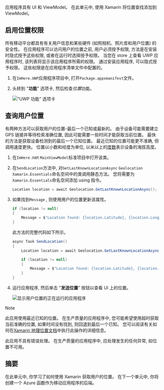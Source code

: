 应用程序具有 UI 和 ViewModel。 在此单元中, 使用 Xamarin 将位置查找添加到 ViewModel。

## <a name="enable-location-permissions"></a>启用位置权限

所有移动平台都具有有关用户信息和某些硬件 (如照相机、照片库和用户位置) 的安全性。 在应用程序可以访问用户的位置之前, 用户必须授予权限, 方法是在安装时隐式授予这些权限, 或者在运行时选择授予权限。 当您在 store 上查看 UWP 应用程序时, 该列表将显示该应用程序所需的权限。 通过安装应用程序, 可以隐式授予权限。 这些权限是在应用程序清单文件中配置的。

1. 在`ImHere.UWP`应用程序项目中, 打开`Package.appxmanifest`文件。

1. 头转到 "**功能**" 选项卡, 然后检查*位置*功能。

    !["UWP 功能" 选项卡](../media/4-uwp-location-capability.png)

## <a name="query-for-the-users-location"></a>查询用户位置

有两种方法可以获取用户的位置-最后一个已知或最新的。 由于设备可能需要建立 GPS 链接并等待检索准确位置, 因此可能需要一些时间才能获取当前位置。 最快的方法是获取设备检测到的最后一个已知位置。 最近已知的位置可能更不准确, 但调用速度更快。 位置以小数和经度为单位, 以米以上的[度数](https://en.wikipedia.org/wiki/Decimal_degrees?azure-portal=true)表示设备的海拔高度。

1. 在`ImHere` .net `MainViewModel`标准项目中打开该类。

1. 在`SendLocation`方法中, 对`GetLastKnownLocationAsync` `Geolocation` `Xamarin.Essentials`命名空间中的类调用静态方法。 您将需要为`Xamarin.Essentials`命名空间添加 using 指令。

    ```csharp
    Location location = await Geolocation.GetLastKnownLocationAsync();
    ```

1. 如果找到`Message` , 则使用用户的位置更新该属性。

    ```csharp
    if (location != null)
    {
        Message = $"Location found: {location.Latitude}, {location.Longitude}.";
    }
    ```

    此方法的完整代码如下所示。
    
    ```csharp
    async Task SendLocation()
    {
        Location location = await Geolocation.GetLastKnownLocationAsync();
    
        if (location != null)
        {
            Message = $"Location found: {location.Latitude}, {location.Longitude}.";
        }
    }
    ```

1. 运行应用程序, 然后单击 "**发送位置**" 按钮以查看 UI 上的位置。

    ![显示用户位置的正在运行的应用程序](../media/4-running-app-showing-location.png)    

> [!NOTE]
> 此应用使用最近已知的位置。 在生产质量的应用程序中, 您可能希望使用超时获取当前准确的位置, 如果时间没有找到, 则回退到最后一个已知。 您可以阅读有关如何在[Xamarin 地理位置文档](https://docs.microsoft.com/xamarin/essentials/geolocation?tabs=uwp#using-geolocation?azure-portal=true)中执行此操作的详细信息。
> 
> 此应用不具有错误处理。 在生产质量的应用程序中, 应处理发生的任何异常, 如位置不可用。

## <a name="summary"></a>摘要

在此单元中, 你学习了如何使用 Xamarin 获取用户的位置。 在下一个单元中, 你将创建一个 Azure 函数作为移动应用程序的后端。